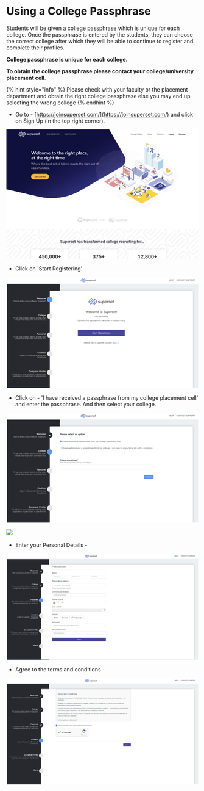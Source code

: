 # Using a College Passphrase

Students will be given a college passphrase which is unique for each college. Once the passphrase is entered by the students, they can choose the correct college after which they will be able to continue to register and complete their profiles. 

**College passphrase is unique for each college.**

**To obtain the college passphrase please contact your college/university placement cell**. 

{% hint style="info" %}
Please check with your faculty or the placement department and obtain the right college passphrase else you may end up selecting the wrong college
{% endhint %}

* Go to - [https://joinsuperset.com/](https://joinsuperset.com/) and click on Sign Up \(in the top right corner\).

![](../.gitbook/assets/image%20%2856%29.png)

* Click on 'Start Registering' - 

![](../.gitbook/assets/image%20%2848%29.png)

* Click on - 'I have received a passphrase from my college placement cell' and enter the passphrase. And then select your college. 

![](../.gitbook/assets/image%20%2853%29.png)

![](../.gitbook/assets/image%20%2852%29.png)

* Enter your Personal Details - 

![](../.gitbook/assets/image%20%2854%29.png)

* Agree to the terms and conditions - 

![](../.gitbook/assets/image%20%2845%29.png)



